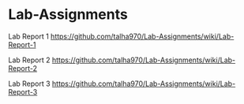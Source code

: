 # Lab-Assignments
Lab Report 1
https://github.com/talha970/Lab-Assignments/wiki/Lab-Report-1

Lab Report 2
https://github.com/talha970/Lab-Assignments/wiki/Lab-Report-2

Lab Report 3
https://github.com/talha970/Lab-Assignments/wiki/Lab-Report-3
